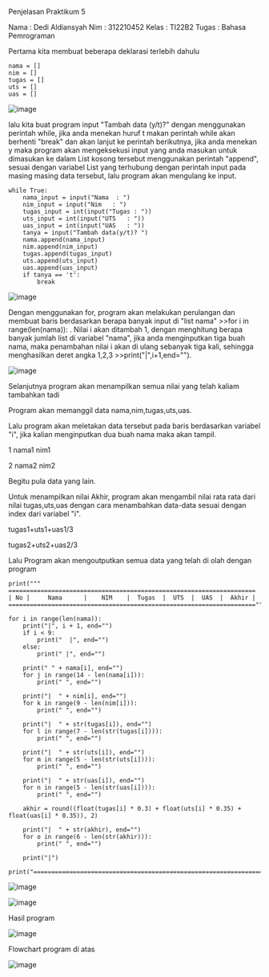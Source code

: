 Penjelasan Praktikum 5

Nama  : Dedi Aldiansyah
Nim   : 312210452
Kelas : TI22B2
Tugas : Bahasa Pemrograman

Pertama kita membuat beberapa deklarasi terlebih dahulu

```
nama = []
nim = []
tugas = []
uts = []
uas = []
```

![image](https://user-images.githubusercontent.com/48305171/202936863-9653f111-d609-4ea1-ab4d-f1f07e5a8062.png)


lalu kita buat program input "Tambah data (y/t)?" dengan menggunakan perintah while, jika anda menekan huruf t makan perintah while akan berhenti "break" dan akan lanjut ke perintah berikutnya, jika anda menekan y maka program akan mengeksekusi input yang anda masukan untuk dimasukan ke dalam List kosong tersebut menggunakan perintah "append", sesuai dengan variabel List yang terhubung dengan perintah input pada masing masing data tersebut, lalu program akan mengulang ke input.

```
while True:
    nama_input = input("Nama  : ")
    nim_input = input("Nim   : ")
    tugas_input = int(input("Tugas : "))
    uts_input = int(input("UTS   : "))
    uas_input = int(input("UAS   : "))
    tanya = input("Tambah data(y/t)? ")
    nama.append(nama_input)
    nim.append(nim_input)
    tugas.append(tugas_input)
    uts.append(uts_input)
    uas.append(uas_input)
    if tanya == 't':
        break
```

![image](https://user-images.githubusercontent.com/48305171/202937794-6219d473-7b3c-419b-9cbf-6ca3b8b5c681.png)

Dengan menggunakan for, program akan melakukan perulangan dan membuat baris berdasarkan berapa banyak input di "list nama" >>for i in range(len(nama)): .
Nilai i akan ditambah 1, dengan menghitung berapa banyak jumlah list di variabel "nama", jika anda menginputkan tiga buah nama, maka penambahan nilai i akan di ulang sebanyak tiga kali, sehingga menghasilkan deret angka 1,2,3 >>print("|",i+1,end="").

![image](https://user-images.githubusercontent.com/48305171/202937982-890e0ced-83f6-4059-947e-9da96866bc3f.png)

Selanjutnya program akan menampilkan semua nilai yang telah kaliam tambahkan tadi

Program akan memanggil data nama,nim,tugas,uts,uas.

Lalu program akan meletakan data tersebut pada baris berdasarkan variabel "i", jika kalian menginputkan dua buah nama maka akan tampil.

1 nama1 nim1

2 nama2 nim2

Begitu pula data yang lain.

Untuk menampilkan nilai Akhir, program akan mengambil nilai rata rata dari nilai tugas,uts,uas dengan cara menambahkan data-data sesuai dengan index dari variabel "i".

tugas1+uts1+uas1/3

tugas2+uts2+uas2/3

Lalu Program akan mengoutputkan semua data yang telah di olah dengan program

```
print("""
=====================================================================
| No |     Nama      |    NIM    |  Tugas  |  UTS  |  UAS  |  Akhir |
=====================================================================""")

for i in range(len(nama)):
    print("|", i + 1, end="")
    if i < 9:
        print("  |", end="")
    else:
        print(" |", end="")

    print(" " + nama[i], end="")
    for j in range(14 - len(nama[i])):
        print(" ", end="")

    print("|  " + nim[i], end="")
    for k in range(9 - len(nim[i])):
        print(" ", end="")

    print("|  " + str(tugas[i]), end="")
    for l in range(7 - len(str(tugas[i]))):
        print(" ", end="")

    print("|  " + str(uts[i]), end="")
    for m in range(5 - len(str(uts[i]))):
        print(" ", end="")

    print("|  " + str(uas[i]), end="")
    for n in range(5 - len(str(uas[i]))):
        print(" ", end="")

    akhir = round((float(tugas[i] * 0.3) + float(uts[i] * 0.35) + float(uas[i] * 0.35)), 2)

    print("|  " + str(akhir), end="")
    for o in range(6 - len(str(akhir))):
        print(" ", end="")

    print("|")

print("=====================================================================")
```

![image](https://user-images.githubusercontent.com/48305171/202944165-76db7c6b-5841-41c2-a446-db7968ac560d.png)

![image](https://user-images.githubusercontent.com/48305171/202944182-79777247-601b-4067-95d2-8b0a27cf68ee.png)

Hasil program

![image](https://user-images.githubusercontent.com/48305171/202945808-1a9e7433-b0c0-4c89-ad73-d910eb037106.png)


Flowchart program di atas

![image](https://user-images.githubusercontent.com/48305171/202943436-f760d930-9d1e-41f3-a092-28cbeedb0272.png)

